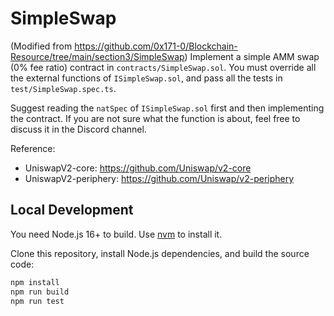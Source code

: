 # SimpleSwap
(Modified from https://github.com/0x171-0/Blockchain-Resource/tree/main/section3/SimpleSwap)
Implement a simple AMM swap (0% fee ratio) contract in `contracts/SimpleSwap.sol`. You must override all the external functions of `ISimpleSwap.sol`, and pass all the tests in `test/SimpleSwap.spec.ts`.

Suggest reading the `natSpec` of `ISimpleSwap.sol` first and then implementing the contract. If you are not sure what the function is about, feel free to discuss it in the Discord channel.

Reference:
- UniswapV2-core: https://github.com/Uniswap/v2-core
- UniswapV2-periphery: https://github.com/Uniswap/v2-periphery


## Local Development
You need Node.js 16+ to build. Use [nvm](https://github.com/nvm-sh/nvm) to install it.

Clone this repository, install Node.js dependencies, and build the source code:

```bash
npm install
npm run build
npm run test
```

